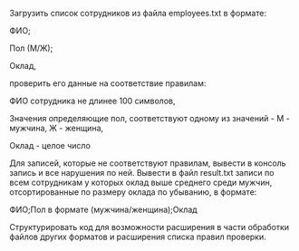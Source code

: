 Загрузить список сотрудников из файла employees.txt в формате:

ФИО; 

Пол (М/Ж);


Оклад, 

проверить его данные на соответствие правилам:

ФИО сотрудника не длинее 100 символов,

Значения определяющие пол, соответствуют одному из значений - М - мужчина, Ж - женщина,

Оклад - целое число

Для записей, которые не соответствуют правилам, вывести в консоль запись и все нарушения по ней.
Вывести в файл result.txt записи по всем сотрудникам у которых оклад выше среднего среди мужчин, отсортированные по размеру оклада по убыванию, в формате:

ФИО;Пол в формате (мужчина/женщина);Оклад

Структурировать код для возможности расширения в части обработки файлов других форматов и расширения списка правил проверки.